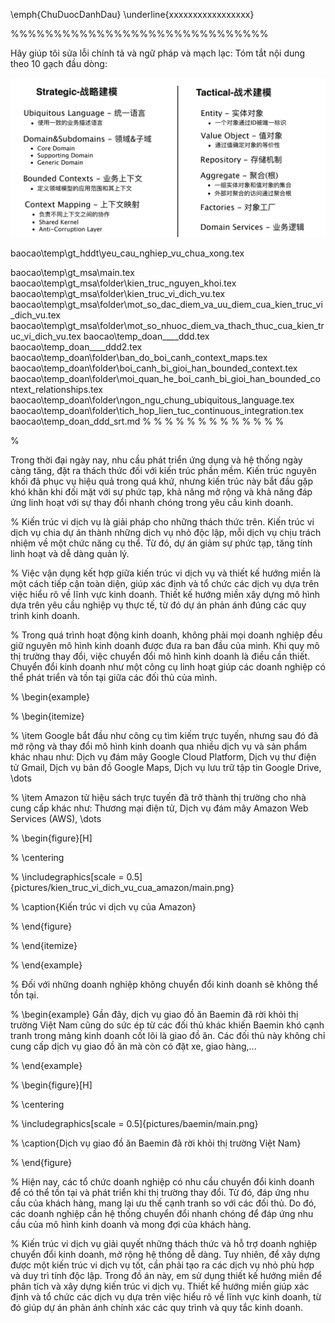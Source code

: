 <!--@ Latex -->
<!-- Cần thêm nhiều ví dụ -->
<!-- Tiêu đề chương các mục có tiếng anh -->
<!-- ảnh,  bảng luôn căn giữa -->
<!-- ảnh,  bảng luôn  có 2 begin + end -->
<!-- ảnh luôn dùng [scale] -->
<!-- ảnh luôn có _folder/main -->
<!-- \newpage phải ở   main -->
<!--! có dùng màu -->
\emph{ChuDuocDanhDau}
              \underline{xxxxxxxxxxxxxxxxx}
<!--! có dùng ngăn cách -->
%%%%%%%%%%%%%%%%%%%%%%%%%%%%%%
<!-- \usepackage{wrapfig} -->
<!--@ Latex -->

<!--@ ChatGPT -->
Hãy giúp tôi sửa lỗi chính tả và ngữ pháp và mạch lạc:
Tóm tắt nội dung theo 10 gạch đầu dòng:
<!--! Hãy sử dụng Ngôn ngữ chung (Ubiquitous Language) trong domain driven design (DDD) với nội dung nghiệp vụ kinh doanh sau: -->
<!-- Trình bày về Relationship trong domain driven design -->
<!--@ ChatGPT --> 

![Alt text](image.png)
<!-- KHOA TOÁN - TIN  -->
<!-- microservices có hình lục giác -->

baocao\temp\gt_hddt\yeu_cau_nghiep_vu_chua_xong.tex





baocao\temp\gt_msa\main.tex
baocao\temp\gt_msa\folder\kien_truc_nguyen_khoi.tex
baocao\temp\gt_msa\folder\kien_truc_vi_dich_vu.tex
baocao\temp\gt_msa\folder\mot_so_dac_diem_va_uu_diem_cua_kien_truc_vi_dich_vu.tex
baocao\temp\gt_msa\folder\mot_so_nhuoc_diem_va_thach_thuc_cua_kien_truc_vi_dich_vu.tex
baocao\temp\_doan\____ddd.tex
baocao\temp\_doan\____ddd2.tex
baocao\temp\_doan\folder\ban_do_boi_canh_context_maps.tex
baocao\temp\_doan\folder\boi_canh_bi_gioi_han_bounded_context.tex
baocao\temp\_doan\folder\moi_quan_he_boi_canh_bi_gioi_han_bounded_context_relationships.tex
baocao\temp\_doan\folder\ngon_ngu_chung_ubiquitous_language.tex       
baocao\temp\_doan\folder\tich_hop_lien_tuc_continuous_integration.tex 
baocao\temp\_doan\_ddd_srt.md
%
%
%
%
%
%
%
%
%
%
%
%
%

%

Trong thời đại ngày nay, nhu cầu phát triển ứng dụng và hệ thống ngày càng tăng, đặt ra thách thức đối với kiến trúc phần mềm. Kiến trúc nguyên khối đã phục vụ hiệu quả trong quá khứ, nhưng kiến trúc này bắt đầu gặp khó khăn khi đối mặt với sự phức tạp, khả năng mở rộng và khả năng đáp ứng linh hoạt với sự thay đổi nhanh chóng trong yêu cầu kinh doanh.

% Kiến trúc vi dịch vụ là giải pháp cho những thách thức trên. Kiến trúc vi dịch vụ chia dự án thành những dịch vụ nhỏ độc lập, mỗi dịch vụ chịu trách nhiệm về một chức năng cụ thể. Từ đó, dự án giảm sự phức tạp, tăng tính linh hoạt và dễ dàng quản lý.

% Việc vận dụng kết hợp giữa kiến trúc vi dịch vụ và thiết kế hướng miền là một cách tiếp cận toàn diện, giúp xác định và tổ chức các dịch vụ dựa trên việc hiểu rõ về lĩnh vực kinh doanh. Thiết kế hướng miền xây dựng mô hình dựa trên yêu cầu nghiệp vụ thực tế, từ đó dự án phản ánh đúng các quy trình kinh doanh.

% Trong quá trình hoạt động kinh doanh, không phải mọi doanh nghiệp đều giữ nguyên mô hình kinh doanh được đưa ra ban đầu của mình. Khi quy mô thị trường thay đổi, việc chuyển đổi mô hình kinh doanh là điều cần thiết. Chuyển đổi kinh doanh như một công cụ linh hoạt giúp các doanh nghiệp có thể phát triển và tồn tại giữa các đối thủ của mình.

% \begin{example}

% \begin{itemize}

% \item Google bắt đầu như công cụ tìm kiếm trực tuyến, nhưng sau đó đã mở rộng và thay đổi mô hình kinh doanh qua nhiều dịch vụ và sản phẩm khác nhau như: Dịch vụ đám mây Google Cloud Platform, Dịch vụ thư điện tử Gmail, Dịch vụ bản đồ Google Maps, Dịch vụ lưu trữ tập tin Google Drive, \dots

% \item Amazon từ hiệu sách trực tuyến đã trở thành thị trường cho nhà cung cấp khác như: Thương mại điện tử, Dịch vụ đám mây Amazon Web Services (AWS), \dots

% \begin{figure}[H]

% \centering

% \includegraphics[scale = 0.5]{pictures/kien_truc_vi_dich_vu_cua_amazon/main.png}

% \caption{Kiến trúc vi dịch vụ của Amazon}

% \end{figure}

% \end{itemize}

% \end{example}

% Đối với những doanh nghiệp không chuyển đổi kinh doanh sẽ không thể tồn tại.

% \begin{example} Gần đây, dịch vụ giao đồ ăn Baemin đã rời khỏi thị trường Việt Nam cũng do sức ép từ các đối thủ khác khiến Baemin khó cạnh tranh trong mảng kinh doanh cốt lõi là giao đồ ăn. Các đối thủ này không chỉ cung cấp dịch vụ giao đồ ăn mà còn có đặt xe, giao hàng,...

% \end{example}

% \begin{figure}[H]

% \centering

% \includegraphics[scale = 0.5]{pictures/baemin/main.png}

% \caption{Dịch vụ giao đồ ăn Baemin đã rời khỏi thị trường Việt Nam}

% \end{figure}

% Hiện nay, các tổ chức doanh nghiệp có nhu cầu chuyển đổi kinh doanh để có thể tồn tại và phát triển khi thị trường thay đổi. Từ đó, đáp ứng nhu cầu của khách hàng, mang lại ưu thế cạnh tranh so với các đối thủ. Do đó, các doanh nghiệp cần hệ thống chuyển đổi nhanh chóng để đáp ứng nhu cầu của mô hình kinh doanh và mong đợi của khách hàng.

% Kiến trúc vi dịch vụ giải quyết những thách thức và hỗ trợ doanh nghiệp chuyển đổi kinh doanh, mở rộng hệ thống dễ dàng. Tuy nhiên, để xây dựng được một kiến trúc vi dịch vụ tốt, cần phải tạo ra các dịch vụ nhỏ phù hợp và duy trì tính độc lập. Trong đồ án này, em sử dụng thiết kế hướng miền để phân tích và xây dựng kiến trúc vi dịch vụ. Thiết kế hướng miền giúp xác định và tổ chức các dịch vụ dựa trên việc hiểu rõ về lĩnh vực kinh doanh, từ đó giúp dự án phản ánh chính xác các quy trình và quy tắc kinh doanh.